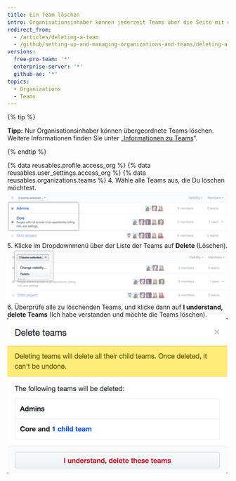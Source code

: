 ```yaml
---
title: Ein Team löschen
intro: Organisationsinhaber können jederzeit Teams über die Seite mit den Einstellungen des Teams löschen.
redirect_from:
  - /articles/deleting-a-team
  - /github/setting-up-and-managing-organizations-and-teams/deleting-a-team
versions:
  free-pro-team: '*'
  enterprise-server: '*'
  github-ae: '*'
topics:
  - Organizations
  - Teams
---
```


{% tip %}

**Tipp:** Nur Organisationsinhaber können übergeordnete Teams löschen. Weitere Informationen finden Sie unter „[Informationen zu Teams](/articles/about-teams)“.

{% endtip %}

{% data reusables.profile.access_org %}
{% data reusables.user_settings.access_org %}
{% data reusables.organizations.teams %}
4. Wähle alle Teams aus, die Du löschen möchtest. ![Liste der Teams mit zwei ausgewählten Teams](/assets/images/help/teams/list-of-teams-selected.png)
5. Klicke im Dropdownmenü über der Liste der Teams auf **Delete** (Löschen). ![Dropdownmenü mit Option zum Ändern der Teamsichtbarkeit](/assets/images/help/teams/team-bulk-management-options.png)
6. Überprüfe alle zu löschenden Teams, und klicke dann auf **I understand, delete Teams** (Ich habe verstanden und möchte die Teams löschen). ![Liste der zu löschenden Teams und Schaltfläche zum Löschen der Teams](/assets/images/help/teams/confirm-delete-teams-bulk.png)
